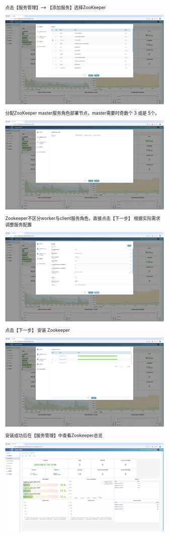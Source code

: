 点击【服务管理】--> 【添加服务】选择ZooKeeper

![图片1.png](../imgs/2/图片1.png)

分配ZooKeeper master服务角色部署节点，master需要时奇数个 3 或是 5个。

![图片2.png](../imgs/2/图片2.png)

Zookeeper不区分worker与client服务角色，直接点击【下一步】
根据实际需求调整服务配置

![图片3.png](../imgs/2/图片3.png)

点击【下一步】 安装 Zookeeper

![图片4.png](../imgs/2/图片4.png)

安装成功后在【服务管理】中查看Zookeeper总览

![图片5.png](../imgs/2/图片5.png)
